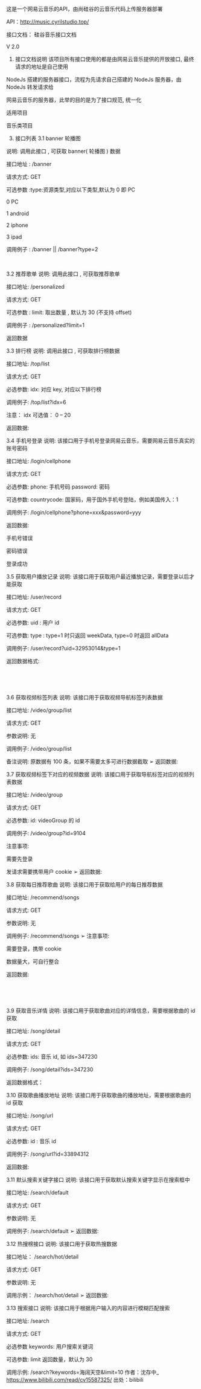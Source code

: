 这是一个网易云音乐的API，由尚硅谷的云音乐代码上传服务器部署

API：http://music.cyrilstudio.top/


接口文档：
硅谷音乐接口文档




V 2.0

1. 接口文档说明
该项目所有接口使用的都是由网易云音乐提供的开放接口, 最终请求的地址是自己使用

NodeJs 搭建的服务器接口，流程为先请求自己搭建的 NodeJs 服务器，由 NodeJs 转发请求给

网易云音乐的服务器，此举的目的是为了接口规范, 统一化

适用项目

音乐类项目

3. 接口列表
3.1 banner 轮播图

说明: 调用此接口 , 可获取 banner( 轮播图 ) 数据

接口地址 : /banner

请求方式: GET

可选参数 :type:资源类型,对应以下类型,默认为 0 即 PC

0 PC

1 android

2 iphone

3 ipad

调用例子 : /banner || /banner?type=2

 

3.2 推荐歌单
说明: 调用此接口 , 可获取推荐歌单

接口地址: /personalized

请求方式: GET

可选参数 : limit: 取出数量 , 默认为 30 (不支持 offset)

调用例子 : /personalized?limit=1

返回数据

3.3 排行榜
说明: 调用此接口 , 可获取排行榜数据

接口地址: /top/list

请求方式: GET

必选参数: idx: 对应 key, 对应以下排行榜

调用例子: /top/list?idx=6

注意： idx 可选值： 0 – 20

返回数据:



3.4 手机号登录
说明: 该接口用于手机号登录网易云音乐，需要网易云音乐真实的账号密码

接口地址: /login/cellphone

请求方式: GET

必选参数: phone: 手机号码 password: 密码

可选参数: countrycode: 国家码，用于国外手机号登陆，例如美国传入：1

调用例子: /login/cellphone?phone=xxx&password=yyy

返回数据:

手机号错误

密码错误

登录成功

3.5 获取用户播放记录
说明: 该接口用于获取用户最近播放记录，需要登录以后才能获取

接口地址: /user/record

请求方式: GET

必选参数: uid : 用户 id

可选参数: type : type=1 时只返回 weekData, type=0 时返回 allData

调用例子: /user/record?uid=32953014&type=1

返回数据格式:

 

 

3.6 获取视频标签列表
说明: 该接口用于获取视频导航标签列表数据

接口地址: /video/group/list

请求方式: GET

参数说明: 无

调用例子: /video/group/list

备注说明: 原数据有 100 条，如果不需要太多可进行数据截取 ➢ 返回数据:

3.7 获取视频标签下对应的视频数据
说明: 该接口用于获取导航标签对应的视频列表数据

接口地址: /video/group

请求方式: GET

必选参数: id: videoGroup 的 id

调用例子: /video/group?id=9104

注意事项:

需要先登录

发请求需要携带用户 cookie ➢ 返回数据:

3.8 获取每日推荐歌曲
说明: 该接口用于获取给用户的每日推荐数据

接口地址: /recommend/songs

请求方式: GET

参数说明: 无

调用例子: /recommend/songs ➢ 注意事项:

需要登录，携带 cookie

数据量大，可自行整合

返回数据:

 

 

3.9 获取音乐详情
说明: 该接口用于获取歌曲对应的详情信息，需要根据歌曲的 id 获取

接口地址: /song/detail

请求方式: GET

必选参数: ids: 音乐 id, 如 ids=347230

调用例子: /song/detail?ids=347230

返回数据格式：

3.10 获取歌曲播放地址
说明: 该接口用于获取歌曲的播放地址，需要根据歌曲的 id 获取

接口地址: /song/url

请求方式: GET

必选参数: id : 音乐 id

调用例子: /song/url?id=33894312 

返回数据:

3.11 默认搜索关键字接口
说明: 该接口用于获取默认搜索关键字显示在搜索框中

接口地址: /search/default

请求方式: GET

参数说明: 无

调用例子: /search/default ➢ 返回数据:

3.12 热搜榜接口
说明: 该接口用于获取热搜数据

接口地址： /search/hot/detail

请求方式: GET

参数说明: 无

调用示例： /search/hot/detail ➢ 返回数据:

3.13 搜索接口
说明: 该接口用于根据用户输入的内容进行模糊匹配搜索

接口地址: /search

请求方式: GET

必选参数 keywords: 用户搜索关键词

可选参数: limit 返回数量，默认为 30

调用示例: /search?keywords=海阔天空&limit=10 作者：沈存中_ https://www.bilibili.com/read/cv15587325/ 出处：bilibili